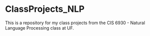 # ClassProjects_NLP

This is a repository for my class projects from the CIS 6930 - Natural Language Processing class at UF.
